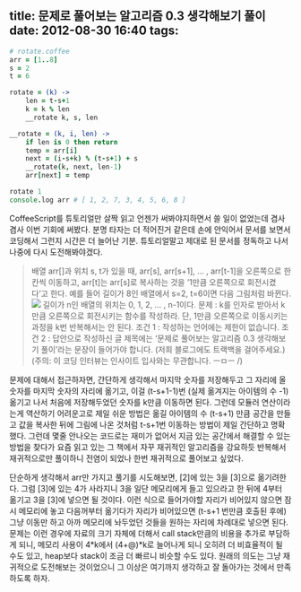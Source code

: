 title: 문제로 풀어보는 알고리즘 0.3 생각해보기 풀이
date: 2012-08-30 16:40
tags:
---

``` coffee
# rotate.coffee
arr = [1..8]
s = 2
t = 6

rotate = (k) ->
    len = t-s+1
    k = k % len
    __rotate k, s, len

__rotate = (k, i, len) ->
    if len is 0 then return
    temp = arr[i]
    next = (i-s+k) % (t-s+1) + s
    __rotate(k, next, len-1)
    arr[next] = temp

rotate 1
console.log arr # [ 1, 2, 7, 3, 4, 5, 6, 8 ]
```


CoffeeScript를 튜토리얼만 살짝 읽고 언젠가 써봐야지하면서 쓸 일이 없었는데 겸사겸사 이번 기회에 써봤다. 분명 타자는 더 적어진거 같은데 손에 안익어서 문서를 보면서 코딩해서 그런지 시간은 더 늘어난 기분. 튜토리얼말고 제대로 된 문서를 정독하고 나서 나중에 다시 도전해봐야겠다.

> 배열 arr[]과 위치 s, t가 있을 때,
arr[s], arr[s+1], … , arr[t-1]을 오른쪽으로 한 칸씩 이동하고,
arr[t]는 arr[s]로 복사하는 것을 ’1만큼 오른쪽으로 회전시켰다’고 한다.
예를 들어 길이가 8인 배열에서 s=2, t=6이면 다음 그림처럼 바뀐다.
> ![](http://www.insightbook.co.kr/wp-content/uploads/2012/08/%EA%B7%B8%EB%A6%BC-0-1.jpg)
> 길이가 n인 배열의 위치는 0, 1, 2, … , n-1이다.
문제 :
k를 인자로 받아서 k만큼 오른쪽으로 회전시키는 함수를 작성하라.
단, 1만큼 오른쪽으로 이동시키는 과정을 k번 반복해서는 안 된다.
조건 1 : 작성하는 언어에는 제한이 없습니다.
조건 2 : 답안으로 작성하신 글 제목에는 ‘문제로 풀어보는 알고리즘 0.3 생각해보기 풀이’라는 문장이 들어가야 합니다. (저희 블로그에도 트랙백을 걸어주세요.)
(주의: 이 코딩 인터뷰는 인사이트 입사와는 무관합니다. ㅡㅁㅡ /)


문제에 대해서 접근하자면, 간단하게 생각해서 마지막 숫자를 저장해두고 그 자리에 올 숫자를 마지막 숫자의 자리에 옮기고, 이걸 (t-s+1-1)번 (실제 옮겨지는 아이템의 수 -1) 옮기고 나서 처음에 저장해두었던 숫자를 k만큼 이동하면 된다. 그런데 모듈러 연산이라는게 역산하기 어려운고로 제일 쉬운 방법은 옮길 아이템의 수 (t-s+1) 만큼 공간을 만들고 값을 복사한 뒤에 그림에 나온 것처럼 t-s+1번 이동하는 방법이 제일 간단하고 명확했다. 그런데 몇줄 안나오는 코드로는 재미가 없어서 지금 있는 공간에서 해결할 수 있는 방법을 찾다가 요즘 읽고 있는 그 책에서 자꾸 재귀적인 알고리즘을 강요하듯 반복해서 재귀적으로만 풀이하니 전염이 되었나 한번 재귀적으로 풀어보고 싶었다.

단순하게 생각해서 arr만 가지고 풀기를 시도해보면, [2]에 있는 3을 [3]으로 옮기려한다. 그럼 [3]에 있는 4가 사라지니 3을 일단 메모리에게 들고 있으라고 한 뒤에 4부터 옮기고 3을 [3]에 넣으면 될 것이다. 이런 식으로 들어가야할 자리가 비어있지 않으면 잠시 메모리에 놓고 다음꺼부터 옮기다가 자리가 비어있으면 (t-s+1 번만큼 호출된 후에) 그냥 이동만 하고 아까 메모리에 놔두었던 것들을 원하는 자리에 차례대로 넣으면 된다. 문제는 이런 경우에 자료의 크기 자체에 더해서 call stack만큼의 비용을 추가로 부담하게 되니, 메모리 사용이 4*k에서 (4+@)*k로 늘어나게 되니 오히려 더 비효율적이 될 수도 있고, heap보다 stack이 조금 더 빠르니 비슷할 수도 있다. 원래의 의도는 그냥 재귀적으로 도전해보는 것이었으니 그 이상은 여기까지 생각하고 잘 돌아가는 것에서 만족하도록 하자.
